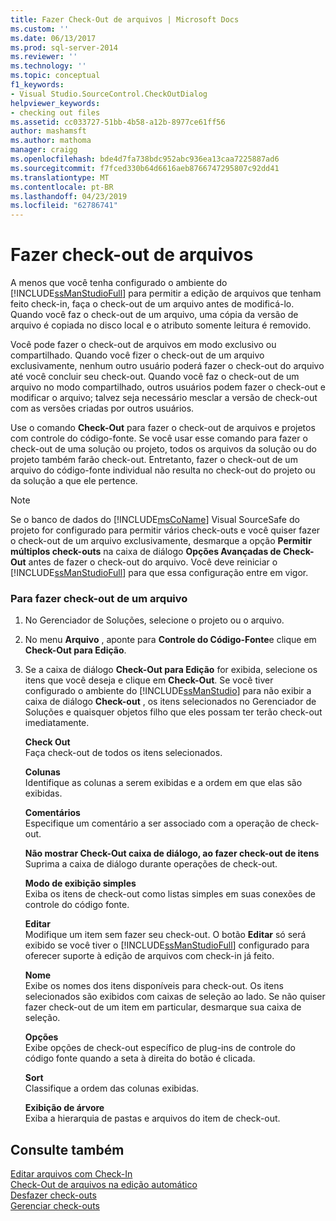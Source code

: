 ```yaml
---
title: Fazer Check-Out de arquivos | Microsoft Docs
ms.custom: ''
ms.date: 06/13/2017
ms.prod: sql-server-2014
ms.reviewer: ''
ms.technology: ''
ms.topic: conceptual
f1_keywords:
- Visual Studio.SourceControl.CheckOutDialog
helpviewer_keywords:
- checking out files
ms.assetid: cc033727-51bb-4b58-a12b-8977ce61ff56
author: mashamsft
ms.author: mathoma
manager: craigg
ms.openlocfilehash: bde4d7fa738bdc952abc936ea13caa7225887ad6
ms.sourcegitcommit: f7fced330b64d6616aeb8766747295807c92dd41
ms.translationtype: MT
ms.contentlocale: pt-BR
ms.lasthandoff: 04/23/2019
ms.locfileid: "62786741"
---
```

# <a name="check-out-files"></a>Fazer check-out de arquivos
  A menos que você tenha configurado o ambiente do [!INCLUDE[ssManStudioFull](../includes/ssmanstudiofull-md.md)] para permitir a edição de arquivos que tenham feito check-in, faça o check-out de um arquivo antes de modificá-lo. Quando você faz o check-out de um arquivo, uma cópia da versão de arquivo é copiada no disco local e o atributo somente leitura é removido.  
  
 Você pode fazer o check-out de arquivos em modo exclusivo ou compartilhado. Quando você fizer o check-out de um arquivo exclusivamente, nenhum outro usuário poderá fazer o check-out do arquivo até você concluir seu check-out. Quando você faz o check-out de um arquivo no modo compartilhado, outros usuários podem fazer o check-out e modificar o arquivo; talvez seja necessário mesclar a versão de check-out com as versões criadas por outros usuários.  
  
 Use o comando **Check-Out** para fazer o check-out de arquivos e projetos com controle do código-fonte. Se você usar esse comando para fazer o check-out de uma solução ou projeto, todos os arquivos da solução ou do projeto também farão check-out. Entretanto, fazer o check-out de um arquivo do código-fonte individual não resulta no check-out do projeto ou da solução a que ele pertence.  
  
> [!NOTE]  
>  Se o banco de dados do [!INCLUDE[msCoName](../includes/msconame-md.md)] Visual SourceSafe do projeto for configurado para permitir vários check-outs e você quiser fazer o check-out de um arquivo exclusivamente, desmarque a opção **Permitir múltiplos check-outs** na caixa de diálogo **Opções Avançadas de Check-Out** antes de fazer o check-out do arquivo. Você deve reiniciar o [!INCLUDE[ssManStudioFull](../includes/ssmanstudiofull-md.md)] para que essa configuração entre em vigor.  
  
### <a name="to-check-out-a-file"></a>Para fazer check-out de um arquivo  
  
1.  No Gerenciador de Soluções, selecione o projeto ou o arquivo.  
  
2.  No menu **Arquivo** , aponte para **Controle do Código-Fonte**e clique em **Check-Out para Edição**.  
  
3.  Se a caixa de diálogo **Check-Out para Edição** for exibida, selecione os itens que você deseja e clique em **Check-Out**. Se você tiver configurado o ambiente do [!INCLUDE[ssManStudio](../includes/ssmanstudio-md.md)] para não exibir a caixa de diálogo **Check-out** , os itens selecionados no Gerenciador de Soluções e quaisquer objetos filho que eles possam ter terão check-out imediatamente.  
  
     **Check Out**  
     Faça check-out de todos os itens selecionados.  
  
     **Colunas**  
     Identifique as colunas a serem exibidas e a ordem em que elas são exibidas.  
  
     **Comentários**  
     Especifique um comentário a ser associado com a operação de check-out.  
  
     **Não mostrar Check-Out caixa de diálogo, ao fazer check-out de itens**  
     Suprima a caixa de diálogo durante operações de check-out.  
  
     **Modo de exibição simples**  
     Exiba os itens de check-out como listas simples em suas conexões de controle do código fonte.  
  
     **Editar**  
     Modifique um item sem fazer seu check-out. O botão **Editar** só será exibido se você tiver o [!INCLUDE[ssManStudioFull](../includes/ssmanstudiofull-md.md)] configurado para oferecer suporte à edição de arquivos com check-in já feito.  
  
     **Nome**  
     Exibe os nomes dos itens disponíveis para check-out. Os itens selecionados são exibidos com caixas de seleção ao lado. Se não quiser fazer check-out de um item em particular, desmarque sua caixa de seleção.  
  
     **Opções**  
     Exibe opções de check-out específico de plug-ins de controle do código fonte quando a seta à direita do botão é clicada.  
  
     **Sort**  
     Classifique a ordem das colunas exibidas.  
  
     **Exibição de árvore**  
     Exiba a hierarquia de pastas e arquivos do item de check-out.  
  
## <a name="see-also"></a>Consulte também  
 [Editar arquivos com Check-In](../../2014/database-engine/edit-checked-in-files.md)   
 [Check-Out de arquivos na edição automático](../../2014/database-engine/automatically-check-out-files-upon-edit.md)   
 [Desfazer check-outs](../../2014/database-engine/undo-checkouts.md)   
 [Gerenciar check-outs](../../2014/database-engine/manage-checkouts.md)  
  
  
